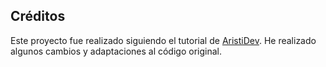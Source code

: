 ## Créditos

Este proyecto fue realizado siguiendo el tutorial de [AristiDev](https://github.com/ArisGuimera). He realizado algunos cambios y adaptaciones al código original.
